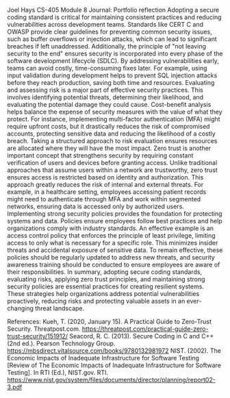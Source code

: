 Joel Hays
CS-405
Module 8 Journal: Portfolio reflection
Adopting a secure coding standard is critical for maintaining consistent practices and reducing vulnerabilities across development teams. Standards like CERT C and OWASP provide clear guidelines for preventing common security issues, such as buffer overflows or injection attacks, which can lead to significant breaches if left unaddressed. Additionally, the principle of "not leaving security to the end" ensures security is incorporated into every phase of the software development lifecycle (SDLC). By addressing vulnerabilities early, teams can avoid costly, time-consuming fixes later. For example, using input validation during development helps to prevent SQL injection attacks before they reach production, saving both time and resources.
Evaluating and assessing risk is a major part of effective security practices. This involves identifying potential threats, determining their likelihood, and evaluating the potential damage they could cause. Cost-benefit analysis helps balance the expense of security measures with the value of what they protect. For instance, implementing multi-factor authentication (MFA) might require upfront costs, but it drastically reduces the risk of compromised accounts, protecting sensitive data and reducing the likelihood of a costly breach. Taking a structured approach to risk evaluation ensures resources are allocated where they will have the most impact.
Zero trust is another important concept that strengthens security by requiring constant verification of users and devices before granting access. Unlike traditional approaches that assume users within a network are trustworthy, zero trust ensures access is restricted based on identity and authorization. This approach greatly reduces the risk of internal and external threats. For example, in a healthcare setting, employees accessing patient records might need to authenticate through MFA and work within segmented networks, ensuring data is accessed only by authorized users.
Implementing strong security policies provides the foundation for protecting systems and data. Policies ensure employees follow best practices and help organizations comply with industry standards. An effective example is an access control policy that enforces the principle of least privilege, limiting access to only what is necessary for a specific role. This minimizes insider threats and accidental exposure of sensitive data. To remain effective, these policies should be regularly updated to address new threats, and security awareness training should be conducted to ensure employees are aware of their responsibilities.
In summary, adopting secure coding standards, evaluating risks, applying zero trust principles, and maintaining strong security policies are essential practices for creating resilient systems. These strategies help organizations address potential vulnerabilities proactively, reducing risks and protecting valuable assets in an ever-changing threat landscape.

References:
Kueh, T. (2020, January 15). A Practical Guide to Zero-Trust Security. Threatpost.com. https://threatpost.com/practical-guide-zero-trust-security/151912/
Seacord, R. C. (2013). Secure Coding in C and C++ (2nd ed.). Pearson Technology Group. https://mbsdirect.vitalsource.com/books/9780132981972
NIST. (2002). The Economic Impacts of Inadequate Infrastructure for Software Testing [Review of The Economic Impacts of Inadequate Infrastructure for Software Testing]. In RTI (Ed.), NIST.gov. RTI. https://www.nist.gov/system/files/documents/director/planning/report02-3.pdf


